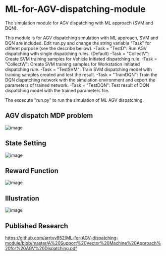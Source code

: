 # ML-for-AGV-dispatching-module
The simulation module for AGV dispatching with ML approach (SVM and DQN). 

This module is for AGV dispatching simulation with ML approach, SVM and DQN are included.
Edit run.py and change the string variable "Task" for differet purpose (see the describe bellow).
-Task = "TestD": Run AGV dispatching with single dispatching rules. (Default)
-Task = "CollectV": Create SVM training samples for Vehicle Initiated dispatching rule.
-Task = "CollectW": Create SVM training samples for Workstation Initiated dispatching rule.
-Task = "TestSVM": Train SVM dispatching model with training samples created and test the result.
-Task = "TrainDQN": Train the DQN dispatching network with the simulation environment and export the parameters of trained network.
-Task = "TestDQN": Test result of DQN dispatching model with the trained parameters file.

The excecute "run.py" to run the simulation of ML AGV dispatching.

## AGV dispatch MDP problem
![image](https://github.com/arrtvv852/ML-for-AGV-dispatching-module/blob/master/DQNfigure.PNG)

## State Setting
![image](https://github.com/arrtvv852/ML-for-AGV-dispatching-module/blob/master/State.PNG)
## Reward Function
![image](https://github.com/arrtvv852/ML-for-AGV-dispatching-module/blob/master/Reward.PNG)
## Illustration
![image](https://github.com/arrtvv852/ML-for-AGV-dispatching-module/blob/master/Illustration.PNG)
## Published Research
https://github.com/arrtvv852/ML-for-AGV-dispatching-module/blob/master/A%20Support%20Vector%20Machine%20Approach%20for%20AGV%20Dispatching.pdf

